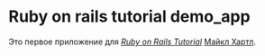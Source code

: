 # Ruby on rails tutorial demo_app

Это первое приложение для
[*Ruby on Rails Tutorial*](http://railstutorial.org/)
 [Майкл Хартл](http://michaelhartl.com/).